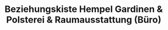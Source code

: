 ---
title: "Beziehungskiste Hempel Gardinen & Polsterei & Raumausstattung (Büro)"
url: /euskirchen/beziehungskiste-hempel-gardinen-und-polsterei-und-raumausstattung-buero/
shop: Textil
---